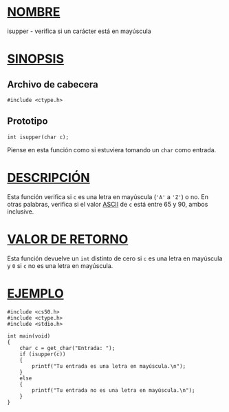 # [NOMBRE](#nombre)

isupper - verifica si un carácter está en mayúscula

# [SINOPSIS](#sinopsis)

## Archivo de cabecera

    #include <ctype.h>

## Prototipo

    int isupper(char c);

Piense en esta función como si estuviera tomando un `char` como entrada.

# [DESCRIPCIÓN](#descripción)

Esta función verifica si `c` es una letra en mayúscula (`'A'` a `'Z'`) o no. En otras palabras, verifica si el valor [ASCII](https://asciichart.com/) de `c` está entre 65 y 90, ambos inclusive.

# [VALOR DE RETORNO](#valor-de-retorno)

Esta función devuelve un `int` distinto de cero si `c` es una letra en mayúscula y `0` si `c` no es una letra en mayúscula.

# [EJEMPLO](#ejemplo)

    #include <cs50.h>
    #include <ctype.h>
    #include <stdio.h>

    int main(void)
    {
        char c = get_char("Entrada: ");
        if (isupper(c))
        {
            printf("Tu entrada es una letra en mayúscula.\n");
        }
        else
        {
            printf("Tu entrada no es una letra en mayúscula.\n");
        }
    }